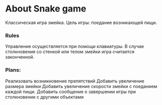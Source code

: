 # About Snake game
Классическая игра змейка.
Цель игры: поедание возникающей пищи.

### Rules
Управление осуществляется при помощи клавиатуры.
В случае столкновения со стенкой или телом змейки игра считается законченной.

### Plans:
Реализовать возникновение препятствий
Добавить увеличение размера змейки
Добавить увеличение скорости змейки с поеданием каждой пищи.
Добавить сообщение о завершении игры при столкновении с другими объектами
